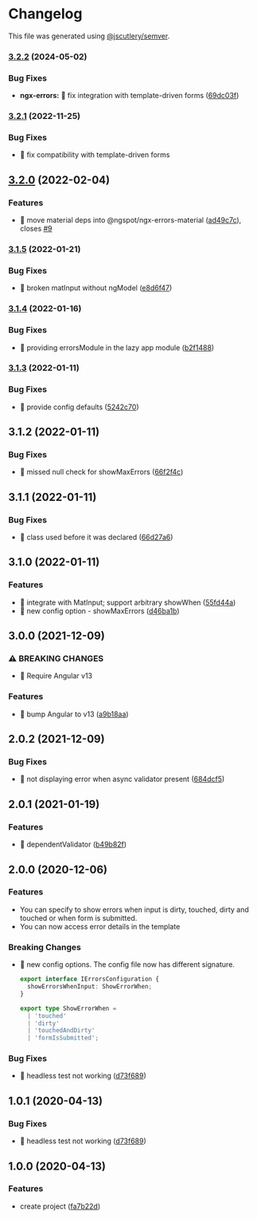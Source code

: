 # Changelog

This file was generated using [@jscutlery/semver](https://github.com/jscutlery/semver).

### [3.2.2](https://github.com/DmitryEfimenko/ngspot/compare/ngx-errors-3.2.1...ngx-errors-3.2.2) (2024-05-02)


### Bug Fixes

* **ngx-errors:** 🐞 fix integration with template-driven forms ([69dc03f](https://github.com/DmitryEfimenko/ngspot/commit/69dc03f1e96da1e3f59d756dbe192a1222149e8a))

### [3.2.1](https://github.com/ngspot/ngx-errors/compare/v3.2.0...v3.2.1) (2022-11-25)

### Bug Fixes

- 🐛 fix compatibility with template-driven forms

## [3.2.0](https://github.com/ngspot/ngx-errors/compare/v3.1.5...v3.2.0) (2022-02-04)

### Features

- 🎸 move material deps into @ngspot/ngx-errors-material ([ad49c7c](https://github.com/ngspot/ngx-errors/commit/ad49c7cca52a24be83e80fb3738ebcd450a3f5ab)), closes [#9](https://github.com/ngspot/ngx-errors/issues/9)

### [3.1.5](https://github.com/ngspot/ngx-errors/compare/v3.1.4...v3.1.5) (2022-01-21)

### Bug Fixes

- 🐛 broken matInput without ngModel ([e8d6f47](https://github.com/ngspot/ngx-errors/commit/e8d6f47ee38fa3effeb59ec59787261291f4d07c))

### [3.1.4](https://github.com/ngspot/ngx-errors/compare/v3.1.3...v3.1.4) (2022-01-16)

### Bug Fixes

- 🐛 providing errorsModule in the lazy app module ([b2f1488](https://github.com/ngspot/ngx-errors/commit/b2f1488a2d3ea004ca6fa0d25b90c240e60e38c6))

### [3.1.3](https://github.com/ngspot/ngx-errors/compare/v3.1.2...v3.1.3) (2022-01-11)

### Bug Fixes

- 🐛 provide config defaults ([5242c70](https://github.com/ngspot/ngx-errors/commit/5242c70a30968af5ea8e9c77b6d755b4886734f8))

## 3.1.2 (2022-01-11)

### Bug Fixes

- 🐛 missed null check for showMaxErrors ([66f2f4c](https://github.com/ngspot/ngx-errors/commit/66f2f4cef75381de843ed4f72189c5df5faad650))

## 3.1.1 (2022-01-11)

### Bug Fixes

- 🐛 class used before it was declared ([66d27a6](https://github.com/ngspot/ngx-errors/commit/66d27a65930d208e63ddfae87a683abfa0912423))

## 3.1.0 (2022-01-11)

### Features

- 🎸 integrate with MatInput; support arbitrary showWhen ([55fd44a](https://github.com/ngspot/ngx-errors/commit/55fd44a1e946ccee34d9cf979925f5bc4e5a6dfa))
- 🎸 new config option - showMaxErrors ([d46ba1b](https://github.com/ngspot/ngx-errors/commit/d46ba1be40a4e49be1d0f2e00c88475806c540ea))

## 3.0.0 (2021-12-09)

### ⚠ BREAKING CHANGES

- 🧨 Require Angular v13

### Features

- 🎸 bump Angular to v13 ([a9b18aa](https://github.com/ngspot/ngx-errors/commit/a9b18aac8f78cca778d43f4c897b50f357df742d))

## 2.0.2 (2021-12-09)

### Bug Fixes

- 🐛 not displaying error when async validator present ([684dcf5](https://github.com/ngspot/ngx-errors/commit/684dcf5114a1e2ac9c6c4e64925d6ebf262cc6ba))

## 2.0.1 (2021-01-19)

### Features

- 🎸 dependentValidator ([b49b82f](https://github.com/ngspot/ngx-errors/commit/b49b82f9cf75b718288c72f190fa2a09ca1469dc))

## 2.0.0 (2020-12-06)

### Features

- You can specify to show errors when input is dirty, touched, dirty and touched or when form is submitted.
- You can now access error details in the template

### Breaking Changes

- 🎸 new config options. The config file now has different signature.

  ```ts
  export interface IErrorsConfiguration {
    showErrorsWhenInput: ShowErrorWhen;
  }

  export type ShowErrorWhen =
    | 'touched'
    | 'dirty'
    | 'touchedAndDirty'
    | 'formIsSubmitted';
  ```

### Bug Fixes

- 🐛 headless test not working ([d73f689](https://github.com/ngspot/ngx-errors/commit/d73f689d6010b3c728167d24a815b1ea7fe7255c))

## 1.0.1 (2020-04-13)

### Bug Fixes

- 🐛 headless test not working ([d73f689](https://github.com/ngspot/ngx-errors/commit/d73f689d6010b3c728167d24a815b1ea7fe7255c))

## 1.0.0 (2020-04-13)

### Features

- create project ([fa7b22d](https://github.com/ngspot/ngx-errors/commit/fa7b22dab9f8cb43e2d0760c6aa30655987df95a))

